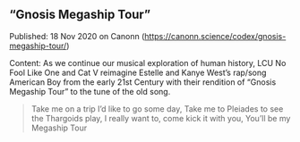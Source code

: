 ## &#8220;Gnosis Megaship Tour&#8221;

Published: 18 Nov 2020 on Canonn (https://canonn.science/codex/gnosis-megaship-tour/)

Content: As we continue our musical exploration of human history, LCU No Fool Like One and Cat V reimagine Estelle and Kanye West’s rap/song American Boy from the early 21st Century with their rendition of “Gnosis Megaship Tour” to the tune of the old song.

> 
> Take me on a trip I’d like to go some day, 
> Take me to Pleiades to see the Thargoids play, 
> I really want to, come kick it with you, 
> You’ll be my Megaship Tour